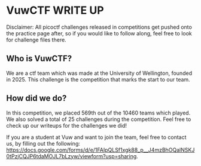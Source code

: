 # VuwCTF WRITE UP

Disclaimer:
All picoctf challenges released in competitions get pushed onto the practice page after, so if you would like to follow along, feel free to look for challenge files there.

## Who is VuwCTF?
We are a ctf team which was made at the University of Wellington, founded in 2025. This challenge is the competition that marks the start to our team. 

## How did we do?
In this competition, we placed 569th out of the 10460 teams which played. We also solved a total of 25 challenges during the competition. Feel free to check up our writeups for the challenges we did!

If you are a student at Vuw and want to join the team, feel free to contact us, by filling out the following: https://docs.google.com/forms/d/e/1FAIpQLSf1xgk88_p__J4mzBhOQalNSKJ0tPzjCQJP6tdaMOJL7bLzyw/viewform?usp=sharing.